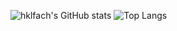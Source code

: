 <!-- ![hklfach's GitHub stats](https://github-readme-stats.vercel.app/api?username=hklfach&theme=dark&show_icons=true) -->
![hklfach's GitHub stats](https://github-readme-stats.vercel.app/api?username=hklfach&count_private=true&show_icons=true&hide_title=true&include_all_commits=true&bg_color=00000000)
![Top Langs](https://github-readme-stats.vercel.app/api/top-langs/?username=hklfach&layout=compact&bg_color=00000000&exclude_repo=Bagging-Classification-Project-Based,computer-vision,yolov7-computer-vision)
